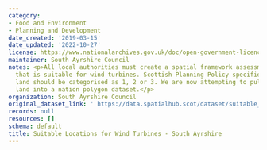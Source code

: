 ```yaml
---
category:
- Food and Environment
- Planning and Development
date_created: '2019-03-15'
date_updated: '2022-10-27'
license: https://www.nationalarchives.gov.uk/doc/open-government-licence/version/3/
maintainer: South Ayrshire Council
notes: <p>All local authorities must create a spatial framework assessment of land
  that is suitable for wind turbines. Scottish Planning Policy specifies that the
  land should be categorised as 1, 2 or 3. We are now attempting to pull all of that
  land into a nation polygon dataset.</p>
organization: South Ayrshire Council
original_dataset_link: ' https://data.spatialhub.scot/dataset/suitable_locations_for_wind_turbines-sa'
records: null
resources: []
schema: default
title: Suitable Locations for Wind Turbines - South Ayrshire
---
```

